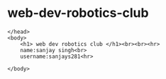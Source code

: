 # web-dev-robotics-club

<!DOCTYPE html>
<html>
    <head>
        <title> task 1</title>
        
    </head>
    <body>
        <h1> web dev robotics club </h1><br><br><hr>
        name:sanjay singh<br> 
        username:sanjays281<hr>
        
    </body>
</html>
 
